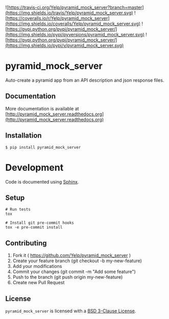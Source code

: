 ![https://travis-ci.org/Yelp/pyramid_mock_server?branch=master](https://img.shields.io/travis/Yelp/pyramid_mock_server.svg)
![https://coveralls.io/r/Yelp/pyramid_mock_server](https://img.shields.io/coveralls/Yelp/pyramid_mock_server.svg)
![https://pypi.python.org/pypi/pyramid_mock_server/](https://img.shields.io/pypi/pyversions/pyramid_mock_server.svg)
![https://pypi.python.org/pypi/pyramid_mock_server/](https://img.shields.io/pypi/v/pyramid_mock_server.svg)

# pyramid_mock_server
Auto-create a pyramid app from an API description and json response files.

## Documentation

More documentation is available at [http://pyramid_mock_server.readthedocs.org](http://pyramid_mock_server.readthedocs.org)

## Installation
```
$ pip install pyramid_mock_server
```

# Development

Code is documented using [Sphinx](http://www.sphinx-doc.org/en/stable/).

## Setup
```
# Run tests
tox

# Install git pre-commit hooks
tox -e pre-commit install
```

## Contributing

1. Fork it ( https://github.com/Yelp/pyramid_mock_server )
1. Create your feature branch (git checkout -b my-new-feature)
1. Add your modifications
1. Commit your changes (git commit -m "Add some feature")
1. Push to the branch (git push origin my-new-feature)
1. Create new Pull Request

## License

`pyramid_mock_server` is licensed with a [BSD 3-Clause License](https://opensource.org/licenses/BSD-3-Clause).

